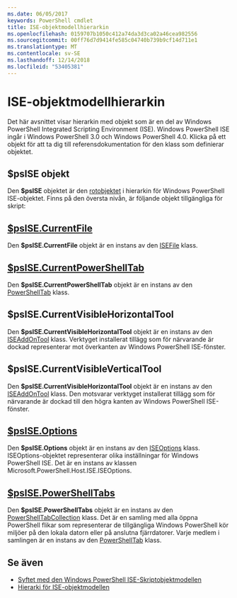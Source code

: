 ```yaml
---
ms.date: 06/05/2017
keywords: PowerShell cmdlet
title: ISE-objektmodellhierarkin
ms.openlocfilehash: 0159707b1050c412a74da3d3ca02a46cea982556
ms.sourcegitcommit: 00ff76d7d9414fe585c04740b739b9cf14d711e1
ms.translationtype: MT
ms.contentlocale: sv-SE
ms.lasthandoff: 12/14/2018
ms.locfileid: "53405381"
---
```

# <a name="the-ise-object-model-hierarchy"></a>ISE-objektmodellhierarkin

Det här avsnittet visar hierarkin med objekt som är en del av Windows PowerShell Integrated Scripting Environment (ISE).
Windows PowerShell ISE ingår i Windows PowerShell 3.0 och Windows PowerShell 4.0.
Klicka på ett objekt för att ta dig till referensdokumentation för den klass som definierar objektet.

## <a name="psise-object"></a>$psISE objekt

Den **$psISE** objektet är den [rotobjektet](The-ObjectModelRoot-Object.md) i hierarkin för Windows PowerShell ISE-objektet.
Finns på den översta nivån, är följande objekt tillgängliga för skript:

## <a name="psisecurrentfilethe-isefile-objectmd"></a>[$psISE.CurrentFile](The-ISEFile-Object.md)

Den **$psISE.CurrentFile** objekt är en instans av den [ISEFile](The-ISEFile-Object.md) klass.

## <a name="psisecurrentpowershelltabthe-powershelltab-objectmd"></a>[$psISE.CurrentPowerShellTab](The-PowerShellTab-Object.md)

Den **$psISE.CurrentPowerShellTab** objekt är en instans av den [PowerShellTab](The-PowerShellTab-Object.md) klass.

## <a name="psisecurrentvisiblehorizontaltool"></a>$psISE.CurrentVisibleHorizontalTool

Den **$psISE.CurrentVisibleHorizontalTool** objekt är en instans av den [ISEAddOnTool](The-ISEAddOnTool-Object.md) klass.
Verktyget installerat tillägg som för närvarande är dockad representerar mot överkanten av Windows PowerShell ISE-fönster.

## <a name="psisecurrentvisibleverticaltool"></a>$psISE.CurrentVisibleVerticalTool

Den **$psISE.CurrentVisibleHorizontalTool** objekt är en instans av den [ISEAddOnTool](The-ISEAddOnTool-Object.md) klass.
Den motsvarar verktyget installerat tillägg som för närvarande är dockad till den högra kanten av Windows PowerShell ISE-fönster.

## <a name="psiseoptionsthe-iseoptions-objectmd"></a>[$psISE.Options](The-ISEOptions-Object.md)

Den **$psISE.Options** objekt är en instans av den [ISEOptions](The-ISEOptions-Object.md) klass.
ISEOptions-objektet representerar olika inställningar för Windows PowerShell ISE.
Det är en instans av klassen Microsoft.PowerShell.Host.ISE.ISEOptions.

## <a name="psisepowershelltabsthe-powershelltabcollection-objectmd"></a>[$psISE.PowerShellTabs](The-PowerShellTabCollection-Object.md)

Den **$psISE.PowerShellTabs** objekt är en instans av den [PowerShellTabCollection](The-PowerShellTabCollection-Object.md) klass.
Det är en samling med alla öppna PowerShell flikar som representerar de tillgängliga Windows PowerShell kör miljöer på den lokala datorn eller på anslutna fjärrdatorer.
Varje medlem i samlingen är en instans av den [PowerShellTab](The-PowerShellTab-Object.md) klass.

## <a name="see-also"></a>Se även

- [Syftet med den Windows PowerShell ISE-Skriptobjektmodellen](Purpose-of-the-Windows-PowerShell-ISE-Scripting-Object-Model.md)
- [Hierarki för ISE-objektmodellen](The-ISE-Object-Model-Hierarchy.md)